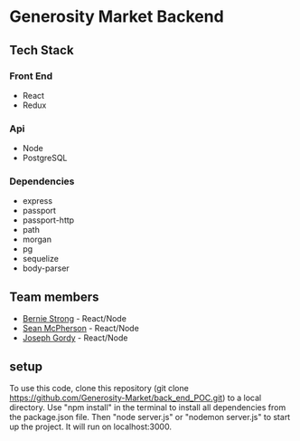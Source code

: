 # Generosity Market Backend

## Tech Stack

### Front End
- React
- Redux

### Api
- Node
- PostgreSQL

### Dependencies
- express
- passport
- passport-http
- path
- morgan
- pg
- sequelize
- body-parser

## Team members
- [Bernie Strong](https://github.com/bstrong71) - React/Node
- [Sean McPherson](https://github.com/SeanMcP) - React/Node
- [Joseph Gordy](https://github.com/JGordy) - React/Node

## setup
To use this code, clone this repository (git clone https://github.com/Generosity-Market/back_end_POC.git) to a local directory. Use "npm install" in the terminal to install all dependencies from the package.json file. Then "node server.js" or "nodemon server.js" to start up the project. It will run on localhost:3000.
